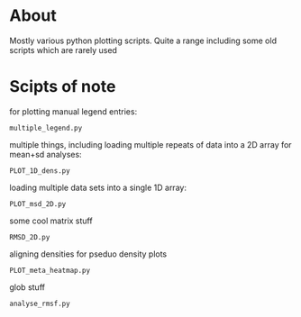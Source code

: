 About
====

Mostly various python plotting scripts. Quite a range including some old scripts which are rarely used

Scipts of note
====

for plotting manual legend entries:
```
multiple_legend.py
```

multiple things, including loading multiple repeats of data into a 2D array for mean+sd analyses:
```
PLOT_1D_dens.py
```

loading multiple data sets into a single 1D array:
```
PLOT_msd_2D.py
```

some cool matrix stuff
```
RMSD_2D.py
```

aligning densities for pseduo density plots
```
PLOT_meta_heatmap.py
```

glob stuff
```
analyse_rmsf.py
```
